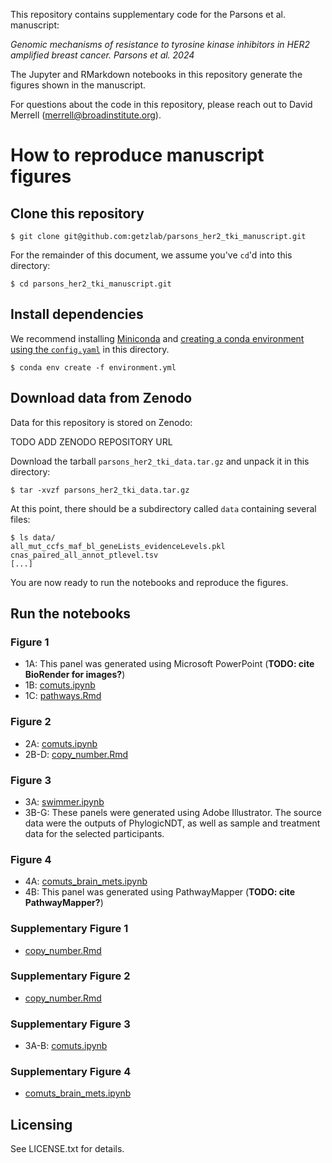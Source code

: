 
This repository contains supplementary code for the Parsons et al. manuscript:

_Genomic mechanisms of resistance to tyrosine kinase inhibitors in HER2 amplified breast cancer. Parsons et al. 2024_

The Jupyter and RMarkdown notebooks in this repository generate the figures shown in the manuscript. 

For questions about the code in this repository, please reach out to David Merrell (merrell@broadinstitute.org).


# How to reproduce manuscript figures

## Clone this repository

`$ git clone git@github.com:getzlab/parsons_her2_tki_manuscript.git`

For the remainder of this document, we assume you've `cd`'d into this directory:

`$ cd parsons_her2_tki_manuscript.git`

## Install dependencies

We recommend installing [Miniconda](https://docs.anaconda.com/free/miniconda/miniconda-install/) and [creating a conda environment using the `config.yaml`](https://conda.io/projects/conda/en/latest/user-guide/tasks/manage-environments.html#creating-an-environment-from-an-environment-yml-file) in this directory.

`$ conda env create -f environment.yml`

## Download data from Zenodo

Data for this repository is stored on Zenodo:

TODO ADD ZENODO REPOSITORY URL

Download the tarball `parsons_her2_tki_data.tar.gz` and unpack it in this directory:

`$ tar -xvzf parsons_her2_tki_data.tar.gz`

At this point, there should be a subdirectory called `data` containing several files:
```
$ ls data/
all_mut_ccfs_maf_bl_geneLists_evidenceLevels.pkl
cnas_paired_all_annot_ptlevel.tsv
[...]
```

You are now ready to run the notebooks and reproduce the figures.

## Run the notebooks

### Figure 1
- 1A: This panel was generated using Microsoft PowerPoint (**TODO: cite BioRender for images?**)
- 1B: [comuts.ipynb](comuts.ipynb)
- 1C: [pathways.Rmd](pathways.Rmd)

### Figure 2
- 2A: [comuts.ipynb](comuts.ipynb)
- 2B-D: [copy_number.Rmd](copy_number.Rmd)

### Figure 3
- 3A: [swimmer.ipynb](swimmer.ipynb)
- 3B-G: These panels were generated using Adobe Illustrator. The source data were the outputs of PhylogicNDT, as well as sample and treatment data for the selected participants.

### Figure 4
- 4A: [comuts_brain_mets.ipynb](comuts_brain_mets.ipynb)
- 4B: This panel was generated using PathwayMapper (**TODO: cite PathwayMapper?**)

### Supplementary Figure 1
- [copy_number.Rmd](copy_number.Rmd)

### Supplementary Figure 2
- [copy_number.Rmd](copy_number.Rmd)

### Supplementary Figure 3
- 3A-B: [comuts.ipynb](comuts.ipynb)

### Supplementary Figure 4
- [comuts_brain_mets.ipynb](comuts_brain_mets.ipynb)

## Licensing

See LICENSE.txt for details.
